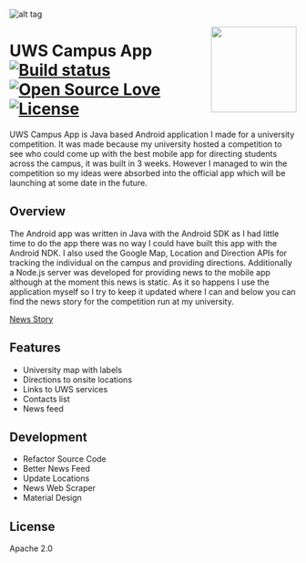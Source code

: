 ![alt tag](http://www.williamsamtaylor.co.uk/github-images/uws-campus-app.png)

<img align='right' width='150' height='150' src='https://lh4.ggpht.com/m-svemffTrs24ArFeSpNZ3OeCalHwD8oiWRVA7t1VgtzQPMD4EcHCfKLjYvEKTYTVmI=w300-rw'/>

# UWS Campus App &nbsp; &nbsp; &nbsp; [![Build status](https://travis-ci.org/william-taylor/uws-campus-app.svg?branch=master)](https://travis-ci.org/william-taylor/uws-campus-app) [![Open Source Love](https://badges.frapsoft.com/os/v1/open-source.svg?v=102)](https://github.com/ellerbrock/open-source-badge/) [![License](https://img.shields.io/badge/License-Apache%202.0-blue.svg)](https://opensource.org/licenses/Apache-2.0)

UWS Campus App is Java based Android application I made for a university competition. It was made because my university hosted a competition to see who could come up with the best mobile app for directing students across the campus, it was built in 3 weeks. However I managed to win the competition so my ideas were absorbed into the official app which will be launching at some date in the future.

## Overview

The Android app was written in Java with the Android SDK as I had little time to do the app there was no way I could have built this app with the Android NDK. I also used the Google Map, Location and Direction APIs for tracking the individual on the campus and providing directions. Additionally a Node.js server was developed for providing news to the mobile app although at the moment this news is static. As it so happens I use the application myself so I try to keep it updated where I can and below you can find the news story for the competition run at my university.

[News Story](http://www.uws.ac.uk/news---categories/corporate/student-creates-uws-campus-app/)

## Features

* University map with labels
* Directions to onsite locations
* Links to UWS services
* Contacts list 
* News feed 

## Development

* Refactor Source Code
* Better News Feed
* Update Locations
* News Web Scraper
* Material Design

## License

Apache 2.0
